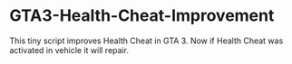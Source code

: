 # GTA3-Health-Cheat-Improvement
This tiny script improves Health Cheat in GTA 3. Now if Health Cheat was activated in vehicle it will repair. 
